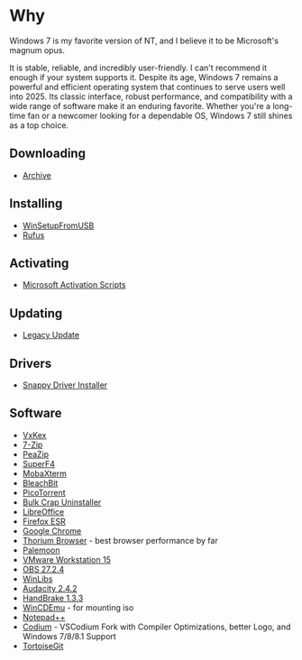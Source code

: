 # Why

Windows 7 is my favorite version of NT, and I believe it to be Microsoft's magnum opus.

It is stable, reliable, and incredibly user-friendly. I can't recommend it enough if your system supports it. Despite its age, Windows 7 remains a powerful and efficient operating system that continues to serve users well into 2025. Its classic interface, robust performance, and compatibility with a wide range of software make it an enduring favorite. Whether you're a long-time fan or a newcomer looking for a dependable OS, Windows 7 still shines as a top choice.

## Downloading
- [Archive](https://archive.org)

## Installing
- [WinSetupFromUSB](http://www.winsetupfromusb.com/downloads/)
- [Rufus](https://rufus.ie/en/)

## Activating
- [Microsoft Activation Scripts](https://github.com/massgravel/Microsoft-Activation-Scripts)

## Updating
- [Legacy Update](https://legacyupdate.net/)

## Drivers
- [Snappy Driver Installer](https://sdi-tool.org/download/)

## Software
- [VxKex](https://github.com/i486/VxKex)
- [7-Zip](https://www.7-zip.org/)
- [PeaZip](https://peazip.github.io/)
- [SuperF4](https://stefansundin.github.io/superf4/)
- [MobaXterm](https://mobaxterm.mobatek.net/)
- [BleachBit](https://www.bleachbit.org/)
- [PicoTorrent](https://github.com/picotorrent/picotorrent)
- [Bulk Crap Uninstaller](https://www.bcuninstaller.com/)
- [LibreOffice](https://www.libreoffice.org/download/download-libreoffice/)
- [Firefox ESR](https://www.mozilla.org/en-US/firefox/enterprise/)
- [Google Chrome](https://www.google.com/chrome/index.html)
- [Thorium Browser](https://thorium.rocks/win7) - best browser performance by far
- [Palemoon](https://www.palemoon.org/download.shtml)
- [VMware Workstation 15](https://softwareupdate.vmware.com/cds/vmw-desktop/ws/15.5.7/)
- [OBS 27.2.4](https://github.com/obsproject/obs-studio/releases/download/27.2.4/OBS-Studio-27.2.4-Full-Installer-x64.exe)
- [WinLibs](https://winlibs.com/)
- [Audacity 2.4.2](https://archive.org/details/audacity-2.4.2)
- [HandBrake 1.3.3](https://handbrake.fr/rotation.php?file=HandBrake-1.3.3-x86_64-Win_GUI.exe&old=true)
- [WinCDEmu](https://wincdemu.sysprogs.org/download/) - for mounting iso
- [Notepad++](https://notepad-plus-plus.org/)
- [Codium](https://github.com/Alex313031/codium) - VSCodium Fork with Compiler Optimizations, better Logo, and Windows 7/8/8.1 Support
- [TortoiseGit](https://tortoisegit.org/)
